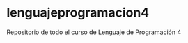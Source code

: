 lenguajeprogramacion4
=====================

Repositorio de todo el curso de Lenguaje de Programación 4
